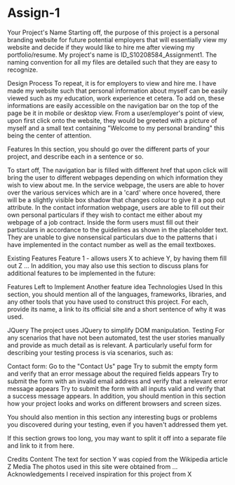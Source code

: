 # Assign-1
Your Project's Name
Starting off, the purpose of this project is a personal branding website for future potential employers that will essentially view my website and decide if they would like to hire me after viewing my portfolio/resume. My project's name is ID_S10208584_Assignment1.
The naming convention for all my files are detailed such that they are easy to recognize.

Design Process
To repeat, it is for employers to view and hire me. I have made my website such that personal information about myself can be easily viewed such as my education, work experience et cetera. To add on, these informations are easily accessible on the navigation bar on the top of the page be it in mobile or desktop view. From a user/employer's point of view, upon first click onto the website, they would be greeted with a picture of myself and a small text containing "Welcome to my personal branding" this being the center of attention.


Features
In this section, you should go over the different parts of your project, and describe each in a sentence or so.

To start off, The navigation bar is filled with different href that upon click will bring the user to different webpages depending on which information they wish to view about me. 
In the service webpage, the users are able to hover over the various services which are in a 'card' where  once hovered, there will be a slightly visible box shadow that changes colour to give it a pop out attribute.
In the contact information webpage, users are able to fill out their own personal particulars if they wish to contact me either about my webpage of a job contract. Inside the form users must fill out their particulars in accordance to the guidelines as shown in the placeholder text. They are unable to give nonsensical particulars due to the patterns that i have implemented in the contact number as well as the email textboxes.

Existing Features
Feature 1 - allows users X to achieve Y, by having them fill out Z
...
In addition, you may also use this section to discuss plans for additional features to be implemented in the future:

Features Left to Implement
Another feature idea
Technologies Used
In this section, you should mention all of the languages, frameworks, libraries, and any other tools that you have used to construct this project. For each, provide its name, a link to its official site and a short sentence of why it was used.

JQuery
The project uses JQuery to simplify DOM manipulation.
Testing
For any scenarios that have not been automated, test the user stories manually and provide as much detail as is relevant. A particularly useful form for describing your testing process is via scenarios, such as:

Contact form:
Go to the "Contact Us" page
Try to submit the empty form and verify that an error message about the required fields appears
Try to submit the form with an invalid email address and verify that a relevant error message appears
Try to submit the form with all inputs valid and verify that a success message appears.
In addition, you should mention in this section how your project looks and works on different browsers and screen sizes.

You should also mention in this section any interesting bugs or problems you discovered during your testing, even if you haven't addressed them yet.

If this section grows too long, you may want to split it off into a separate file and link to it from here.

Credits
Content
The text for section Y was copied from the Wikipedia article Z
Media
The photos used in this site were obtained from ...
Acknowledgements
I received inspiration for this project from X
